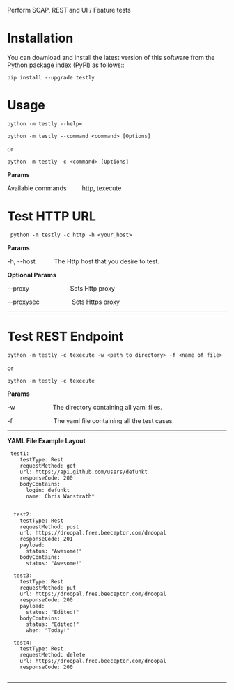 Perform SOAP, REST and UI / Feature tests


Installation
============
You can download and install the latest version of this software from the Python package index (PyPI) as follows::

    pip install --upgrade testly

Usage
=====
    python -m testly --help=

    python -m testly --command <command> [Options]
or

`python -m testly -c <command> [Options]`

**Params**

Available commands  &nbsp; &nbsp; &nbsp; &nbsp; http, texecute


Test HTTP URL
=============

     python -m testly -c http -h <your_host>

**Params**

-h, --host &nbsp; &nbsp; &nbsp; &nbsp; &nbsp;  The Http host  that you desire to test.


**Optional Params**

--proxy &nbsp; &nbsp; &nbsp; &nbsp; &nbsp; &nbsp; &nbsp; &nbsp; &nbsp; &nbsp;&nbsp; &nbsp;  Sets Http proxy

--proxysec  &nbsp; &nbsp; &nbsp; &nbsp; &nbsp; &nbsp; &nbsp; &nbsp; &nbsp; Sets Https proxy

-----
Test REST Endpoint
=============

    python -m testly -c texecute -w <path to directory> -f <name of file>
    
or

`python -m testly -c texecute`

**Params**

-w &nbsp; &nbsp; &nbsp; &nbsp; &nbsp; &nbsp; &nbsp; &nbsp; &nbsp; &nbsp;&nbsp; The directory containing all yaml files.

-f &nbsp;&nbsp;&nbsp;&nbsp; &nbsp; &nbsp; &nbsp; &nbsp; &nbsp; &nbsp; &nbsp; &nbsp; &nbsp; The yaml file containing all the test cases.

-----

**YAML File Example Layout**
```
 test1:
    testType: Rest
    requestMethod: get
    url: https://api.github.com/users/defunkt
    responseCode: 200
    bodyContains: 
      login: defunkt
      name: Chris Wanstrath*
    

  test2:
    testType: Rest
    requestMethod: post
    url: https://droopal.free.beeceptor.com/droopal
    responseCode: 201
    payload:
      status: "Awesome!"
    bodyContains:
      status: "Awesome!"
    
  test3:
    testType: Rest
    requestMethod: put
    url: https://droopal.free.beeceptor.com/droopal
    responseCode: 200
    payload:
      status: "Edited!"
    bodyContains:
      status: "Edited!"
      when: "Today!"

  test4:
    testType: Rest
    requestMethod: delete
    url: https://droopal.free.beeceptor.com/droopal
    responseCode: 200
  
  ```
----